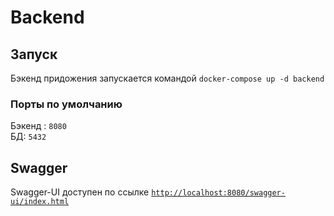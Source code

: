 # Backend

## Запуск

Бэкенд придожения запускается командой `docker-compose up -d backend`

### Порты по умолчанию

Бэкенд : `8080` \
БД: `5432`

## Swagger

Swagger-UI доступен по ссылке [`http://localhost:8080/swagger-ui/index.html`](http://localhost:8080/swagger-ui/index.html)